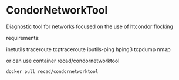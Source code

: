 # CondorNetworkTool


Diagnostic tool for networks focused on the use of htcondor flocking

requirements:

inetutils
traceroute 
tcptraceroute 
iputils-ping 
hping3 
tcpdump 
nmap

or can use container recad/condornetworktool
```
docker pull recad/condornetworktool
```
